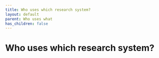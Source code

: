 ```yaml
---
title: Who uses which research system?
layout: default
parent: Who uses what
has_children: false
---
```


# Who uses which research system?
